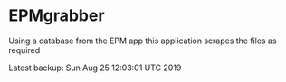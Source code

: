 # EPMgrabber
Using a database from the EPM app this application scrapes the files as required


Latest backup: Sun Aug 25 12:03:01 UTC 2019
